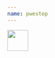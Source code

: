 ```yaml
---
name: pwestep
---
```


<a href="https://personalgenomes.wordpress.com/author/pwestep/"> <img alt="" src="https://0.gravatar.com/avatar/6844eb3accf77a0e74e28e856da08085?s=144&amp;d=https%3A%2F%2F0.gravatar.com%2Favatar%2Fad516503a11cd5ca435acc9bb6523536%3Fs%3D48&amp;r=G" class="avatar avatar-48 grav-hashed" height="48" width="48" originals="48" src-orig="https://0.gravatar.com/avatar/6844eb3accf77a0e74e28e856da08085?s=48&amp;d=https%3A%2F%2F0.gravatar.com%2Favatar%2Fad516503a11cd5ca435acc9bb6523536%3Fs%3D48&amp;r=G" scale="3" id="grav-6844eb3accf77a0e74e28e856da08085-0"></a>
